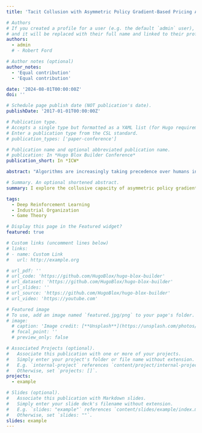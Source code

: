 ```yaml
---
title: 'Tacit Collusion with Asymmetric Policy Gradient-Based Pricing Algorithms'

# Authors
# If you created a profile for a user (e.g. the default `admin` user), write the username (folder name) here
# and it will be replaced with their full name and linked to their profile.
authors:
  - admin
  # - Robert Ford

# Author notes (optional)
author_notes:
  - 'Equal contribution'
  - 'Equal contribution'

date: '2024-08-01T00:00:00Z'
doi: ''

# Schedule page publish date (NOT publication's date).
publishDate: '2017-01-01T00:00:00Z'

# Publication type.
# Accepts a single type but formatted as a YAML list (for Hugo requirements).
# Enter a publication type from the CSL standard.
# publication_types: ['paper-conference']

# Publication name and optional abbreviated publication name.
# publication: In *Hugo Blox Builder Conference*
publication_short: In *ICW*

abstract: "Algorithms are increasingly taking precedence over humans in the pricing of goods and services, empowering firms to swiftly respond to market shifts with unparalleled precision. The current experimental algorithmic pricing literature as solely investigated the collusive capacity of either: (1) slow tabular-based reinforcement learning algorithms, (2) algorithms restricted to dealing with discrete action spaces, or (3) entirely homogeneous AI systems. Additionally, studies have largely avoided transfer learning: the ability of a trained reinforcement learning-based pricing algorithm agent to transfer knowledge from the learning environment to a potentially different ecosystem. Skeptics of tacit algorithmic collusion argue that these voids diminish the practical plausibility of this phenomenon. The first part of this paper shows that two state-of-the-art asymmetric deep reinforcement learning algorithms, Proximal Policy Optimization (PPO) and Soft Actor Critic (SAC), acting in a Bertrand-Markov pricing game with continuous action spaces converge to anti-competitive policies in a much shorter time than that previously reported. These collusive outcomes are sustained through the implementation of learned trigger strategies. Subsequently, the latter section shows that these algorithms can be trained in one environment and successfully transfer this knowledge to similarly related environments retaining supracompetitive outcomes."

# Summary. An optional shortened abstract.
summary: I explore the collusive capacity of asymmetric policy gradient-based pricing algorithms acting in a continuous action space and their ability to transfer this collusive power to unknown environments.

tags:
  - Deep Reinforcement Learning
  - Industrial Organization
  - Game Theory

# Display this page in the Featured widget?
featured: true

# Custom links (uncomment lines below)
# links:
# - name: Custom Link
#   url: http://example.org

# url_pdf: ''
# url_code: 'https://github.com/HugoBlox/hugo-blox-builder'
# url_dataset: 'https://github.com/HugoBlox/hugo-blox-builder'
# url_slides: ''
# url_source: 'https://github.com/HugoBlox/hugo-blox-builder'
# url_video: 'https://youtube.com'

# Featured image
# To use, add an image named `featured.jpg/png` to your page's folder.
# image:
  # caption: 'Image credit: [**Unsplash**](https://unsplash.com/photos/pLCdAaMFLTE)'
  # focal_point: ''
  # preview_only: false

# Associated Projects (optional).
#   Associate this publication with one or more of your projects.
#   Simply enter your project's folder or file name without extension.
#   E.g. `internal-project` references `content/project/internal-project/index.md`.
#   Otherwise, set `projects: []`.
projects:
  - example

# Slides (optional).
#   Associate this publication with Markdown slides.
#   Simply enter your slide deck's filename without extension.
#   E.g. `slides: "example"` references `content/slides/example/index.md`.
#   Otherwise, set `slides: ""`.
slides: example
---
```


<!-- This work is largely driven by the results in my [previous paper](/publication/When_Asymmetric_Pricing_Algorithms_Collide/) on algorithmic pricing fixing. -->
